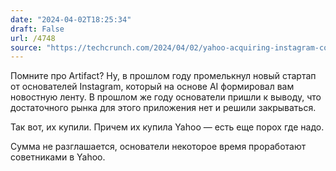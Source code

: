 ```yaml
---
date: "2024-04-02T18:25:34"
draft: False
url: /4748
source: "https://techcrunch.com/2024/04/02/yahoo-acquiring-instagram-co-founders-ai-powered-news-artifact/"
---
```


Помните про Artifact? Ну, в прошлом году промелькнул новый стартап от основателей Instagram, который на основе AI формировал вам новостную ленту. В прошлом же году основатели пришли к выводу, что достаточного рынка для этого приложения нет и решили закрываться.

Так вот, их купили. Причем их купила Yahoo — есть еще порох где надо.

Сумма не разглашается, основатели некоторое время проработают советниками в Yahoo.
